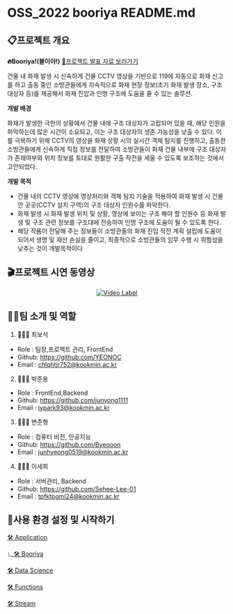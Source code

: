 # OSS_2022 booriya README.md


## 📋프로젝트 개요 
**🔥Booriya!(불이야!)**
[🔗프로젝트 발표 자료 보러가기](https://docs.google.com/presentation/d/1JM4zyaxRqVpS-SqscYb68k1aF-b4OnC_xLcr3-SXhzA/edit?usp=sharing)     

건물 내 화재 발생 시 신속하게 건물 CCTV 영상을 기반으로 119에 자동으로 화재 신고를 하고
출동 중인 소방관들에게 지속적으로 화재 현장 정보(초기 화재 발생 장소, 구조 대상자 등)를
제공해서 화재 진압과 인명 구조에 도움을 줄 수 있는 솔루션.  

**개발 배경** 

  화재가 발생한 극한의 상황에서 건물 내에 구조 대상자가 고립되어 있을 때, 해당 인원을
파악하는데 많은 시간이 소요되고, 이는 구조 대상자의 생존 가능성을 낮출 수 있다. 이를 극복하기
위해 CCTV의 영상을 화재 상황 시의 실시간 객체 탐지를 진행하고, 출동한 소방관들에게 신속하게
직접 정보를 전달하여 소방관들이 화재 건물 내부에 구조 대상자가 존재여부와 위치 정보를 토대로
원활한 구출 작전을 세울 수 있도록 보조하는 것에서 고안되었다.

**개발 목적** 
- 건물 내의 CCTV 영상에 영상처리와 객체 탐지 기술을 적용하여 화재 발생 시 건물 안
곳곳(CCTV 설치 구역)의 구조 대상자 인원수를 파악한다.
-  화재 발생 시 화재 발생 위치 및 상황, 영상에 보이는 구조 해야 할 인원수 등 화재 발생 및
구조 관련 정보를 구조대에 전송하여 인명 구조에 도움이 될 수 있도록 한다.
- 해당 작품이 전달해 주는 정보들이 소방관들의 화재 진입 작전 계획 설립에 도움이 되어서 생명
및 재산 손실을 줄이고, 최종적으로 소방관들의 임무 수행 시 위험성을 낮추는 것이 개발목적이다

## 🎬프로젝트 시연 동영상

 <div align="center">
 
[![Video Label](http://img.youtube.com/vi/hasLYYplS_g/0.jpg)](https://www.youtube.com/watch?v=hasLYYplS_g)

</div>

## 👩‍🚒팀 소개 및 역할

1. 🧑🏻‍💻 최보석
- Role : 팀장,프로젝트 관리, FrontEnd
- Github: https://github.com/YEONOC
- Email : chlqhtjr752@kookmin.ac.kr

2. 👨🏾‍💻 박준용
- Role : FrontEnd,Backend
- Github: https://github.com/junyong1111
- Email : jypark93@kookmin.ac.kr

3. 🧑🏽‍💻 변준형
- Role : 컴퓨터 비전, 인공지능
- Github: https://github.com/Byeooon
- Email : junhyeong0519@kookmin.ac.kr


4. 👩🏻‍💻 이세희
- Role : 서버관리, Backend
- Github: https://github.com/Sehee-Lee-01
- Email : tpfktpgml24@kookmin.ac.kr

## 🔎사용 환경 설정 및 시작하기
[🛠 Application](https://github.com/KOBOTBOARD-11/OSS_2022/tree/app_dev) 

⎿_[🛠 Booriya](https://github.com/KOBOTBOARD-11/OSS_2022/tree/app_dev/booriya
)  


[🛠 Data Science](https://github.com/KOBOTBOARD-11/OSS_2022/tree/AI_dev) 

[🛠 Functions](https://github.com/KOBOTBOARD-11/OSS_2022/tree/functions_dev) 

[🛠 Stream ](https://github.com/KOBOTBOARD-11/OSS_2022/tree/stream_dev) 







